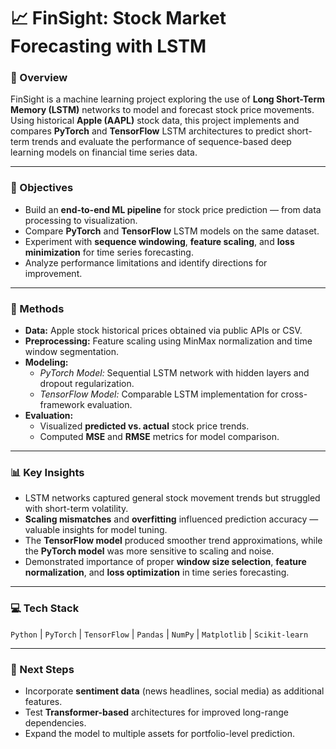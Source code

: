 # 📈 FinSight: Stock Market Forecasting with LSTM  

### 📘 Overview  
FinSight is a machine learning project exploring the use of **Long Short-Term Memory (LSTM)** networks to model and forecast stock price movements.  
Using historical **Apple (AAPL)** stock data, this project implements and compares **PyTorch** and **TensorFlow** LSTM architectures to predict short-term trends and evaluate the performance of sequence-based deep learning models on financial time series data.  

---

### 🧠 Objectives  
- Build an **end-to-end ML pipeline** for stock price prediction — from data processing to visualization.  
- Compare **PyTorch** and **TensorFlow** LSTM models on the same dataset.  
- Experiment with **sequence windowing**, **feature scaling**, and **loss minimization** for time series forecasting.  
- Analyze performance limitations and identify directions for improvement.  

---

### 🧩 Methods  
- **Data:** Apple stock historical prices obtained via public APIs or CSV.  
- **Preprocessing:** Feature scaling using MinMax normalization and time window segmentation.  
- **Modeling:**  
  - *PyTorch Model:* Sequential LSTM network with hidden layers and dropout regularization.  
  - *TensorFlow Model:* Comparable LSTM implementation for cross-framework evaluation.  
- **Evaluation:**  
  - Visualized **predicted vs. actual** stock price trends.  
  - Computed **MSE** and **RMSE** metrics for model comparison.  

---

### 📊 Key Insights  
- LSTM networks captured general stock movement trends but struggled with short-term volatility.  
- **Scaling mismatches** and **overfitting** influenced prediction accuracy — valuable insights for model tuning.  
- The **TensorFlow model** produced smoother trend approximations, while the **PyTorch model** was more sensitive to scaling and noise.  
- Demonstrated importance of proper **window size selection**, **feature normalization**, and **loss optimization** in time series forecasting.  

---

### 💻 Tech Stack  
`Python` | `PyTorch` | `TensorFlow` | `Pandas` | `NumPy` | `Matplotlib` | `Scikit-learn`

---

### 🚀 Next Steps  
- Incorporate **sentiment data** (news headlines, social media) as additional features.  
- Test **Transformer-based** architectures for improved long-range dependencies.  
- Expand the model to multiple assets for portfolio-level prediction.  
